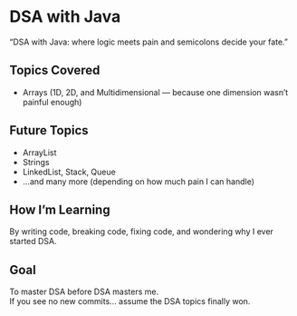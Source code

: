 # DSA with Java

“DSA with Java: where logic meets pain and semicolons decide your fate.”

## Topics Covered
- Arrays (1D, 2D, and Multidimensional — because one dimension wasn’t painful enough)

## Future Topics
- ArrayList
- Strings 
- LinkedList, Stack, Queue
- ...and many more (depending on how much pain I can handle)

## How I’m Learning
By writing code, breaking code, fixing code, and wondering why I ever started DSA.

## Goal
To master DSA before DSA masters me.  
If you see no new commits... assume the DSA topics finally won.

